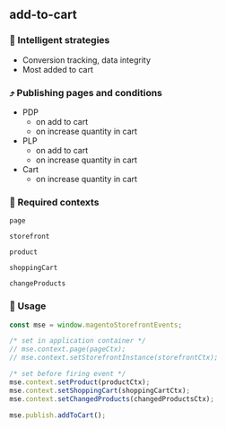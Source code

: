 ## add-to-cart

### 🤖 Intelligent strategies

-   Conversion tracking, data integrity
-   Most added to cart

### ⤴️ Publishing pages and conditions

-   PDP
    -   on add to cart
    -   on increase quantity in cart
-   PLP
    -   on add to cart
    -   on increase quantity in cart
-   Cart
    -   on increase quantity in cart

### 🛄 Required contexts

`page`

`storefront`

`product`

`shoppingCart`

`changeProducts`

### 🔧 Usage

```javascript
const mse = window.magentoStorefrontEvents;

/* set in application container */
// mse.context.page(pageCtx);
// mse.context.setStorefrontInstance(storefrontCtx);

/* set before firing event */
mse.context.setProduct(productCtx);
mse.context.setShoppingCart(shoppingCartCtx);
mse.context.setChangedProducts(changedProductsCtx);

mse.publish.addToCart();
```
